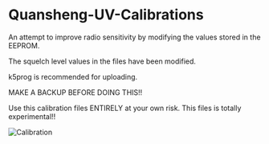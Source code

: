 # Quansheng-UV-Calibrations

An attempt to improve radio sensitivity by modifying the values stored in the EEPROM.

The squelch level values in the files have been modified.

k5prog is recommended for uploading.

MAKE A BACKUP BEFORE DOING THIS!!

Use this calibration files ENTIRELY at your own risk. This files is totally experimental!!

![Calibration](images/calibration_changes.png)
